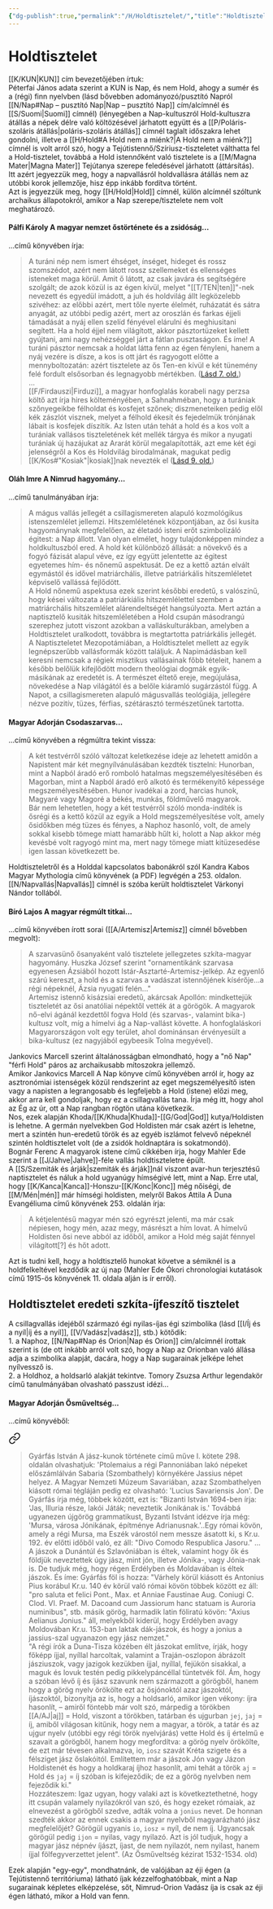 ```yaml
---
{"dg-publish":true,"permalink":"/H/Holdtisztelet/","title":"Holdtisztelet","tags":["containstransclusions"],"created":"2025-05-01T16:00","updated":"2025-09-11T16:57"}
---
```



# Holdtisztelet

[[K/KUN\|KUN]] cím bevezetőjében írtuk:  
Péterfai János adata szerint a KUN is Nap, és nem Hold, ahogy a sumér és a (régi) finn nyelvben (lásd bővebben adományozó/pusztító Napról [[N/Nap#Nap – pusztító Nap\|Nap – pusztító Nap]] cím/alcímnél és [[S/Suomi\|Suomi]] címnél) (lényegében a Nap-kultuszról Hold-kultuszra átállás a népek délre való költözésével járhatott együtt és a [[P/Poláris-szoláris átállás\|poláris-szoláris átállás]] címnél taglalt időszakra lehet gondolni, illetve a [[H/Hold#A Hold nem a miénk?\|A Hold nem a miénk?]] címnél is volt arról szó, hogy a Tejútistennő/Szíriusz-tiszteletet válthatta fel a Hold-tisztelet, továbbá a Hold isten*nő*ként való tisztelete is a [[M/Magna Mater\|Magna Mater]] Tejútanya szerepe feledésével járhatott (áttársítás).  
Itt azért jegyezzük meg, hogy a napvallásról holdvallásra átállás nem az utóbbi korok jellemzője, hisz épp inkább fordítva történt.  
Azt is jegyezzük meg, hogy [[H/Hold\|Hold]] címnél, külön alcímnél szóltunk archaikus állapotokról, amikor a Nap szerepe/tisztelete nem volt meghatározó.  

#### Pálfi Károly A magyar nemzet őstörténete és a zsidóság...

...című könyvében írja:
> A turáni nép nem ismert éhséget, ínséget, hideget és rossz szomszédot, azért nem látott rossz szellemeket és ellenséges isteneket maga körül. Amit ő látott, az csak javára és segítségére szolgált; de azok közül is az égen kívül, melyet "[[T/TEN\|ten]]"-nek nevezett és egyedül imádott, a juh és holdvilág állt legközelebb szivéhez: az előbbi azért, mert tőle nyerte élelmét, ruházatát és sátra anyagát, az utóbbi pedig azért, mert az oroszlán és farkas éjjeli támadását a nyáj ellen szelíd fényével elárulni és meghiusitani segített. Ha a hold éjjel nem világított, akkor pásztortüzeket kellett gyújtani, ami nagy nehézséggel járt a fátlan pusztaságon. És íme! A turáni pásztor nemcsak a holdat látta fenn az égen fényleni, hanem a nyáj vezére is dísze, a kos is ott járt és ragyogott előtte a mennyboltozatán: azért tisztelete az ős Ten-en kívül e két tünemény felé fordult elsősorban és legnagyobb mértékben. ([Lásd 7. old.](zotero://open-pdf/library/items/VZZUZWZ2?page=7&annotation=CK3DFVRN))  
> ...  
> [[F/Firdauszi\|Firduzi]], a magyar honfoglalás korabeli nagy perzsa költő azt írja hires költeményében, a Sahnahméban, hogy a turániak szőnyegeikbe félholdat és kosfejet szőnek; diszmeneteiken pedig elől kék zászlót visznek, melyet a félhold ékesít és fejedelmük trónjának lábait is kosfejek díszítik. Az Isten után tehát a hold és a kos volt a turániak vallásos tiszteletének két mellék tárgya és mikor a nyugati turániak új hazájukat az Ararát körül megalapították, azt eme két égi jelenségről a Kos és Holdvilág birodalmának, magukat pedig [[K/Kos#"Kosiak"\|kosiak]]nak nevezték el ([Lásd 9. old.](zotero://open-pdf/library/items/VZZUZWZ2?page=9&annotation=3VWQY3ML))  

#### Oláh Imre A Nimrud hagyomány...

...című tanulmányában írja:  
> A mágus vallás jellegét a csillagismereten alapuló kozmológikus istenszemlélet jellemzi. Hitszemléletének központjában, az ősi kusita hagyománynak megfelelően, az életadó isteni erőt szimbolizáló égitest: a Nap állott. Van olyan elmélet, hogy tulajdonképpen mindez a holdkultuszból ered. A hold két különböző állását: a növekvő és a fogyó fázisát alapul véve, ez így együtt jelentette az égitest egyetemes hím- és nőnemű aspektusát. De ez a kettő aztán elvált egymástól és idővel matriárchális, illetve patriárkális hitszemléletet képviselő vallássá fejlődött.  
> A Hold nőnemű aspektusa ezek szerint későbbi eredetű, s valószínű, hogy kései változata a patriárkiális hitszemlélettel szemben a matriárchális hitszemlélet alárendeltségét hangsúlyozta. Mert aztán a naptisztelő kusiták hitszemléletében a Hold csupán másodrangú szerephez jutott viszont azokban a valláskulturákban, amelyben a Holdtisztelet uralkodott, továbbra is megtartotta patriárkális jellegét.  
> A Naptiszteletet Mezopotámiában, a Holdtisztelet mellett az egyik legnépszerűbb vallásformák között találjuk. A Napimádásban kell keresni nemcsak a régiek misztikus vallásainak főbb tételeit, hanem a később belőlük kifejlődött modern theológiai dogmák egyik-másikának az eredetét is. A természet éltető ereje, megújulása, növekedése a Nap világától és a belőle kiáramló sugárzástól függ. A Napot, a csillagismereten alapuló mágusvallás teológiája, jellegére nézve pozitív, tüzes, férfias, szétárasztó természetűnek tartotta.  

#### Magyar Adorján Csodaszarvas...  

...című könyvében a régmúltra tekint vissza:  
> A két testvérről szóló változat keletkezése ideje az lehetett amidőn a Napistent már két megnyílvánulásában kezdték tisztelni: Hunorban, mint a Napból áradó erő romboló hatalmas megszemélyesítésében és Magorban, mint a Napból áradó erő alkotó és termékenyítő képessége megszemélyesítésében. Hunor ivadékai a zord, harcias hunok, Magyaré vagy Magoré a békés, munkás, földművelő magyarok.  
> Bár nem lehetetlen, hogy a két testvérről szóló monda-indíték is ősrégi és a kettő közül az egyik a Hold megszemélyesítése volt, amely ősidőkben még tüzes és fényes, a Naphoz hasonló, volt, de amely sokkal kisebb tömege miatt hamarább hűlt ki, holott a Nap akkor még kevésbé volt ragyogó mint ma, mert nagy tömege miatt kitüzesedése igen lassan következett be.  

Holdtiszteletről és a Holddal kapcsolatos babonákról szól Kandra Kabos Magyar Mythologia című könyvének (a PDF) legvégén a 253. oldalon.  
[[N/Napvallás\|Napvallás]] címnél is szóba került holdtisztelet Várkonyi Nándor tollából.  

#### Bíró Lajos A magyar régmúlt titkai...

...című könyvében írott sorai ([[A/Artemisz\|Artemisz]] címnél bővebben megvolt):  
> A szarvasünő ősanyaként való tisztelete jellegzetes szkíta-magyar hagyomány. Huszka József szerint "ornamentikánk szarvasa egyenesen Ázsiából hozott Istár-Asztarté-Artemisz-jelkép. Az egyenlő szárú kereszt, a hold és a szarvas a vadászat istennőjének kísérője...a régi népeknél, Ázsia nyugati felén..."  
> Artemisz istennő kisázsiai eredetû, akárcsak Apollón: mindkettejük tiszteletét az ősi anatóliai népektől vették át a görögök. A magyarok nő-elvi ágánál kezdettől fogva Hold (és szarvas-, valamint bika-) kultusz volt, míg a hímelvi ág a Nap-vallást követte. A honfoglaláskori Magyarországon volt egy terület, ahol dominánsan érvényesült a bika-kultusz (ez nagyjából egybeesik Tolna megyével).  

Jankovics Marcell szerint általánosságban elmondható, hogy a "nő Nap" "férfi Hold" páros az archaikusabb mítoszokra jellemző.  
Amikor Jankovics Marcell A Nap könyve című könyvében arról ír, hogy az asztronómiai istenségek közül rendszerint az eget megszemélyesítő isten vagy a napisten a legrangosabb és legfeljebb a Hold (istene) előzi meg, akkor arra kell gondoljak, hogy ez a csillagvallás tana. Írja még itt, hogy ahol az Ég az úr, ott a Nap rangban rögtön utána következik.  
Nos, ezek alapján Khoda/[[K/Khuda\|Khuda]]-[[G/God\|God]] kutya/Holdisten is lehetne. A germán nyelvekben God Holdisten már csak azért is lehetne, mert a szintén hun-eredetű török és az egyéb iszlámot felvevő népeknél szintén holdtisztelet volt (de a zsidók holdnaptára is sokatmondó).  
Bognár Ferenc A magyarok istene című cikkében írja, hogy Mahler Ede szerint a [[J/Jahve\|Jahve]]-féle vallás holdtiszteletre épült.  
A [[S/Szemiták és árják\|szemiták és árják]]nál viszont avar-hun terjesztésű naptisztelet és náluk a hold ugyanúgy hímségivé lett, mint a Nap. Erre utal, hogy [[K/Kanca\|Kanca]]-Honszu-[[K/Konc\|Konc]] még nőiségi, de [[M/Mén\|mén]] már hímségi holdisten, melyről Bakos Attila A Duna Evangéliuma című könyvének 253. oldalán írja:  
> A kétjelentésű magyar mén szó egyrészt jelenti, ma már csak népiesen, hogy mén, azaz megy, másrészt a hím lovat. A hímelvű Holdisten ősi neve abból az időből, amikor a Hold még saját fénnyel világított\[?\] és hőt adott.  

Azt is tudni kell, hogy a holdtisztelő hunokat követve a sémiknél is a holdfelkeltével kezdődik az új nap (Mahler Ede Ókori chronologiai kutatások című 1915-ös könyvének 11. oldala alján is ír erről).  

## Holdtisztelet eredeti szkíta-íjfeszítő tisztelet

A csillagvallás idejéből származó égi nyilas-íjas égi szimbolika (lásd [[I/Íj és a nyíl\|íj és a nyíl]], [[V/Vadász\|vadász]], stb.) kötődik:  
1\. a Naphoz, [[N/Nap#Nap és Orion\|Nap és Orion]] cím/alcímnél írottak szerint is (de ott inkább arról volt szó, hogy a Nap az Orionban való állása adja a szimbolika alapját, dacára, hogy a Nap sugarainak jelképe lehet nyílvessző is.  
2\. a Holdhoz, a holdsarló alakját tekintve. Tomory Zsuzsa Arthur legendakör című tanulmányában olvasható passzust idézi...

#### Magyar Adorján Ősműveltség...  

...című könyvéből:  

<div class="transclusion internal-embed is-loaded"><a class="markdown-embed-link" href="/J/Jász/#50c741" aria-label="Open link"><svg xmlns="http://www.w3.org/2000/svg" width="24" height="24" viewBox="0 0 24 24" fill="none" stroke="currentColor" stroke-width="2" stroke-linecap="round" stroke-linejoin="round" class="svg-icon lucide-link"><path d="M10 13a5 5 0 0 0 7.54.54l3-3a5 5 0 0 0-7.07-7.07l-1.72 1.71"></path><path d="M14 11a5 5 0 0 0-7.54-.54l-3 3a5 5 0 0 0 7.07 7.07l1.71-1.71"></path></svg></a><div class="markdown-embed">



> Gyárfás István A jász-kunok története című műve I. kötete 298. oldalán olvashatjuk: 'Ptolemaius a régi Pannoniában lakó népeket előszámlálván Sabaria (Szombathely) környékére Jassius népet helyez. A Magyar Nemzeti Múzeum Savariában, azaz Szombathelyen kiásott római tégláján pedig ez olvasható: 'Lucius Savariensis Jon'. De Gyárfás írja még, többek között, ezt is: "Bizanti István 1694-ben írja: 'Jas, Illuria része, lakói Játák; neveztetik Jonikának is.' Továbbá ugyanezen újgörög grammatikust, Byzanti Istvánt idézve írja még: 'Mursa, városa Jónikának, építménye Adrianusnak.'..Egy római kövön, amely a régi Mursa, ma Eszék várostól nem messze ásatott ki, s Kr.u. 192. év előtti időből való, ez áll: "Divo Comodo Respublica Jasoru." ... A jászok a Dunántúl és Szlavóniában is éltek, valamint hogy ők és földjük neveztettek úgy jász, mint jón, illetve Jónika-, vagy Jónia-nak is. De tudjuk még, hogy régen Erdélyben és Moldavában is éltek jászok. És íme: Gyárfás föl is hozza: "Várhely körül kiásott és Antonius Pius korábul Kr.u. 140 év körül való római kövön többek között ez áll: "pro saluta et felici Pont., Max. et Anniae Faustinae Aug. Coniugi C. Clod. VI. Praef. M. Dacoand cum Jassiorum hanc statuam is Auroria numinibus", stb. másik görög, harmadik latin föliratú kövön: "Axius Aelianus Jonius." áll, melyekből kiderül, hogy Erdélyben avagy Moldovában Kr.u. 153-ban laktak dák-jászok, és hogy a jonius a jassius-szal ugyanazon egy jász nemzet."  
> "A régi írók a Duna-Tisza közében élt jászokat említve, írják, hogy főképp íjjal, nyíllal harcoltak, valamint a Traján-oszlopon ábrázolt jásziuszok, vagy jazigok kezükben íjjal, nyíllal, fejükön sisakkal, a maguk és lovuk testén pedig pikkelypáncéllal tüntetvék föl. Ám, hogy a szóban lévő íj és íjász szavunk nem származott a görögből, hanem hogy a görög nyelv örökölte ezt az ősjónoktól azaz jászoktól, íjászoktól, bizonyítja az is, hogy a holdsarló, amikor igen vékony: íjra hasonlít, – amiről föntebb már volt szó, márpedig a törökben [[A/AJ\|aj]] = Hold, viszont a törökben, tatárban és ujgurban `jej`, `jaj` = íj, amiből világosan kitűnik, hogy nem a magyar, a török, a tatár és az ujgur nyelv (utóbbi egy régi török nyelvjárás) vette Hold és íj értelmű e szavait a görögből, hanem hogy megfordítva: a görög nyelv örökölte, de ezt már tévesen alkalmazva, io, `iosz` szavát Kréta szigete és a félsziget jász őslakóitól. Említettem már a jászok Jón vagy Jázon Holdistenét és hogy a holdkaraj íjhoz hasonlít, ami tehát a török `aj` = Hold és `jaj` = íj szóban is kifejeződik; de ez a görög nyelvben nem fejeződik ki."  
> Hozzáteszem: Igaz ugyan, hogy valaki azt is következtethetné, hogy itt csupán valamely nyilazókról van szó, és hogy ezeket rómaiak, az elnevezést a görögből szedve, adták volna a `jonius` nevet. De honnan szedték akkor az ennek csakis a magyar nyelvből magyarázható jász megfelelőjét? Görögül ugyanis `io`, `iosz` = nyíl, de nem íj. Ugyancsak görögül pedig `ijon` = nyilas, vagy nyilazó. Azt is jól tudjuk, hogy a magyar jász népnév íjászt, íjast, de nem nyilazót, nem nyilast, hanem íjjal fölfegyverzettet jelent". (Az Ősműveltség kézirat 1532-1534. old)  


</div></div>


Ezek alapján "egy-egy", mondhatnánk, de valójában az éji égen (a Tejútistennő territóriuma) látható íjak kézzelfoghatóbbak, mint a Nap sugarainak képletes elképzelése, sőt, Nimrud-Orion Vadász íja is csak az éji égen látható, mikor a Hold van fenn.  